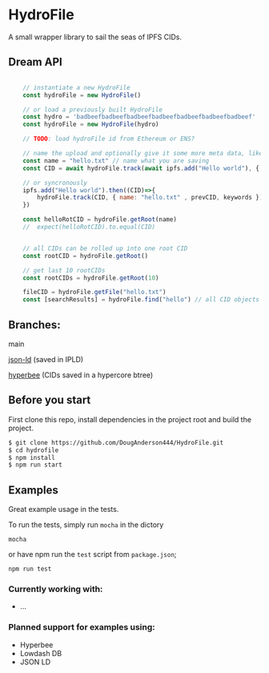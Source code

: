 # HydroFile

A small wrapper library to sail the seas of IPFS CIDs.

## Dream API

```js

    // instantiate a new HydroFile
    const hydroFile = new HydroFile()

    // or load a previously built HydroFile
    const hydro = 'badbeefbadbeefbadbeefbadbeefbadbeefbadbeefbadbeef'
    const hydroFile = new HydroFile(hydro)

    // TODO: load hydroFile id from Ethereum or ENS?

    // name the upload and optionally give it some more meta data, like previous version 
    const name = "hello.txt" // name what you are saving
    const CID = await hydroFile.track(await ipfs.add("Hello world"), { name: "hello.txt" , prevCID, keywords })

    // or syncronously
    ipfs.add("Hello world").then((CID)=>{
        hydroFile.track(CID, { name: "hello.txt" , prevCID, keywords })
    })

    const helloRotCID = hydroFile.getRoot(name)
    //  expect(helloRotCID).to.equal(CID)


    // all CIDs can be rolled up into one root CID
    const rootCID = hydroFile.getRoot()

    // get last 10 rootCIDs
    const rootCIDs = hydroFile.getRoot(10)

    fileCID = hydroFile.getFile("hello.txt")
    const [searchResults] = hydroFile.find("hello") // all CID objects with meta data including "hello" keyword

```

## Branches:

main

[json-ld](https://github.com/DougAnderson444/HydroFile/tree/ckartik/jsonld-experiment) (saved in IPLD)

[hyperbee](https://github.com/DougAnderson444/HydroFile/tree/ckartik/ipfs-hyperbee-mvp) (CIDs saved in a hypercore btree)

## Before you start
First clone this repo, install dependencies in the project root and build the project.

```bash
$ git clone https://github.com/DougAnderson444/HydroFile.git
$ cd hydrofile
$ npm install
$ npm run start
```

## Examples

Great example usage in the tests.

To run the tests, simply run `mocha` in the dictory 

```
mocha
```
or have npm run the `test` script from `package.json`;
```
npm run test
```
### Currently working with:
- ...

### Planned support for examples using:
- Hyperbee
- Lowdash DB
- JSON LD
